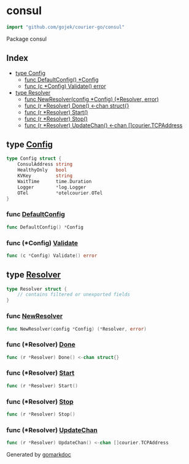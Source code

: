 <!-- Code generated by gomarkdoc. DO NOT EDIT -->

# consul

```go
import "github.com/gojek/courier-go/consul"
```

Package consul

## Index

- [type Config](#Config)
  - [func DefaultConfig\(\) \*Config](#DefaultConfig)
  - [func \(c \*Config\) Validate\(\) error](#Config.Validate)
- [type Resolver](#Resolver)
  - [func NewResolver\(config \*Config\) \(\*Resolver, error\)](#NewResolver)
  - [func \(r \*Resolver\) Done\(\) \<\-chan struct\{\}](#Resolver.Done)
  - [func \(r \*Resolver\) Start\(\)](#Resolver.Start)
  - [func \(r \*Resolver\) Stop\(\)](#Resolver.Stop)
  - [func \(r \*Resolver\) UpdateChan\(\) \<\-chan \[\]courier.TCPAddress](#Resolver.UpdateChan)


<a name="Config"></a>
## type [Config](https://github.com/gojek/courier-go/blob/main/consul/config.go#L11-L18)



```go
type Config struct {
    ConsulAddress string
    HealthyOnly   bool
    KVKey         string
    WaitTime      time.Duration
    Logger        *log.Logger
    OTel          *otelcourier.OTel
}
```

<a name="DefaultConfig"></a>
### func [DefaultConfig](https://github.com/gojek/courier-go/blob/main/consul/config.go#L20)

```go
func DefaultConfig() *Config
```



<a name="Config.Validate"></a>
### func \(\*Config\) [Validate](https://github.com/gojek/courier-go/blob/main/consul/config.go#L28)

```go
func (c *Config) Validate() error
```



<a name="Resolver"></a>
## type [Resolver](https://github.com/gojek/courier-go/blob/main/consul/resolver.go#L37-L68)



```go
type Resolver struct {
    // contains filtered or unexported fields
}
```

<a name="NewResolver"></a>
### func [NewResolver](https://github.com/gojek/courier-go/blob/main/consul/resolver.go#L70)

```go
func NewResolver(config *Config) (*Resolver, error)
```



<a name="Resolver.Done"></a>
### func \(\*Resolver\) [Done](https://github.com/gojek/courier-go/blob/main/consul/resolver.go#L187)

```go
func (r *Resolver) Done() <-chan struct{}
```



<a name="Resolver.Start"></a>
### func \(\*Resolver\) [Start](https://github.com/gojek/courier-go/blob/main/consul/resolver.go#L195)

```go
func (r *Resolver) Start()
```



<a name="Resolver.Stop"></a>
### func \(\*Resolver\) [Stop](https://github.com/gojek/courier-go/blob/main/consul/resolver.go#L191)

```go
func (r *Resolver) Stop()
```



<a name="Resolver.UpdateChan"></a>
### func \(\*Resolver\) [UpdateChan](https://github.com/gojek/courier-go/blob/main/consul/resolver.go#L183)

```go
func (r *Resolver) UpdateChan() <-chan []courier.TCPAddress
```



Generated by [gomarkdoc](https://github.com/princjef/gomarkdoc)
